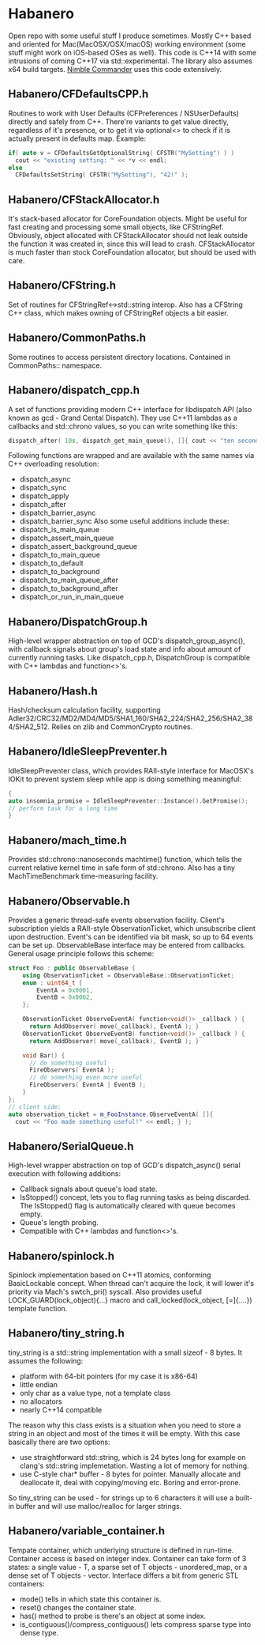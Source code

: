 Habanero
========
Open repo with some useful stuff I produce sometimes.
Mostly C++ based and oriented for Mac(MacOSX/OSX/macOS) working environment (some stuff might work on iOS-based OSes as well).
This code is C++14 with some intrusions of coming C++17 via std::experimental.
The library also assumes x64 build targets.
[Nimble Commander](http://magnumbytes.com/) uses this code extensively.

Habanero/CFDefaultsCPP.h
-----------
Routines to work with User Defaults (CFPreferences / NSUserDefaults) directly and safely from C++. There're variants to get value directly, regardless of it's presence, or to get it via optional<> to check if it is actually present in defaults map. Example:
```C++
if( auto v = CFDefaultsGetOptionalString( CFSTR("MySetting") ) )
  cout << "existing setting: " << *v << endl;
else 
  CFDefaultsSetString( CFSTR("MySetting"), "42!" );
```

Habanero/CFStackAllocator.h
-----------
It's stack-based allocator for CoreFoundation objects. Might be useful for fast creating and processing some small objects, like CFStringRef. Obviously, object allocated with CFStackAllocator should not leak outside the function it was created in,
since this will lead to crash. CFStackAllocator is much faster than stock CoreFoundation allocator, but should be used with care.

Habanero/CFString.h
-----------
Set of routines for CFStringRef<->std::string interop.
Also has a CFString C++ class, which makes owning of CFStringRef objects a bit easier.

Habanero/CommonPaths.h
-----------
Some routines to access persistent directory locations. Contained in CommonPaths:: namespace.

Habanero/dispatch_cpp.h
-----------
A set of functions providing modern C++ interface for libdispatch API (also known as gcd - Grand Cental Dispatch).
They use C++11 lambdas as a callbacks and std::chrono values, so you can write something like this:
```C++
dispatch_after( 10s, dispatch_get_main_queue(), []{ cout << "ten seconds after..." << end; } );
```
Following functions are wrapped and are available with the same names via C++ overloading resolution:
  * dispatch_async
  * dispatch_sync
  * dispatch_apply
  * dispatch_after
  * dispatch_barrier_async
  * dispatch_barrier_sync
Also some useful additions include these:
  * dispatch_is_main_queue
  * dispatch_assert_main_queue
  * dispatch_assert_background_queue
  * dispatch_to_main_queue
  * dispatch_to_default
  * dispatch_to_background
  * dispatch_to_main_queue_after
  * dispatch_to_background_after
  * dispatch_or_run_in_main_queue

Habanero/DispatchGroup.h
-----------
High-level wrapper abstraction on top of GCD's dispatch_group_async(), with callback signals about group's load state and info about amount of currently running tasks. Like dispatch_cpp.h, DispatchGroup is compatible with C++ lambdas and function<>'s.

Habanero/Hash.h
-----------
Hash/checksum calculation facility, supporting Adler32/CRC32/MD2/MD4/MD5/SHA1_160/SHA2_224/SHA2_256/SHA2_384/SHA2_512.
Relies on zlib and CommonCrypto routines.

Habanero/IdleSleepPreventer.h
-----------
IdleSleepPreventer class, which provides RAII-style interface for MacOSX's IOKit to prevent system sleep while app is doing something meaningful:
```C++
{
auto insomnia_promise = IdleSleepPreventer::Instance().GetPromise();
// perform task for a long time
}
```

Habanero/mach_time.h
-----------
Provides std::chrono::nanoseconds machtime() function, which tells the current relative kernel time in safe form of std::chrono. Also has a tiny MachTimeBenchmark time-measuring facility.

Habanero/Observable.h
-----------
Provides a generic thread-safe events observation facility. Client's subscription yields a RAII-style ObservationTicket, which unsubscribe client upon destruction. Event's can be identified via bit mask, so up to 64 events can be set up. ObservableBase interface may be entered from callbacks. General usage principle follows this scheme:
```C++
struct Foo : public ObservableBase {
    using ObservationTicket = ObservableBase::ObservationTicket;
    enum : uint64_t {
        EventA = 0x0001,
        EventB = 0x0002,
    };

    ObservationTicket ObserveEventA( function<void()> _callback ) {
      return AddObserver( move(_callback), EventA ); }
    ObservationTicket ObserveEventB( function<void()> _callback ) {
      return AddObserver( move(_callback), EventB ); }

    void Bar() {
      // do something useful
      FireObservers( EventA );
      // do something even more useful
      FireObservers( EventA | EventB );
    }
};
// client side:
auto observation_ticket = m_FooInstance.ObserveEventA( []{
  cout << "Foo made something useful!" << endl; } );
```

Habanero/SerialQueue.h
-----------
High-level wrapper abstraction on top of GCD's dispatch_async() serial execution with following additions:
  * Callback signals about queue's load state.
  * IsStopped() concept, lets you to flag running tasks as being discarded. The IsStopped() flag is automatically cleared with queue becomes empty.
  * Queue's length probing.
  * Compatible with C++ lambdas and function<>'s.

Habanero/spinlock.h
-----------
Spinlock implementation based on C++11 atomics, conforming BasicLockable concept. When thread can't acquire the lock, it will lower it's priority via Mach's swtch_pri() syscall. Also provides useful LOCK_GUARD(lock_object){...} macro and call_locked(lock_object, [=]{....}) template function.

Habanero/tiny_string.h
-----------
tiny_string is a std::string implementation with a small sizeof - 8 bytes. It assumes the following:
  * platform with 64-bit pointers (for my case it is x86-64)
  * little endian
  * only char as a value type, not a template class
  * no allocators
  * nearly C++14 compatible

The reason why this class exists is a situation when you need to store a string in an object and most of the times it will be empty. With this case basically there are two options:
  * use straightforward std::string, which is 24 bytes long for example on clang's std::string implemetation. Wasting a lot of memory for nothing.
  * use C-style char* buffer - 8 bytes for pointer. Manually allocate and deallocate it, deal with copying/moving etc. Boring and error-prone.

So tiny_string can be used - for strings up to 6 characters it will use a built-in buffer and will use malloc/realloc for larger strings.

Habanero/variable_container.h
-----------
Tempate container, which underlying structure is defined in run-time. Container access is based on integer index. Container can take form of 3 states: a single value - T, a sparse set of T objects - unordered_map<T>, or a dense set of T objects - vector<T>. Interface differs a bit from generic STL containers:
  * mode() tells in which state this container is.
  * reset() changes the container state.
  * has() method to probe is there's an object at some index.
  * is_contiguous()/compress_contiguous() lets compress sparse type into dense type. 


